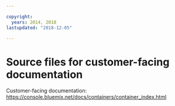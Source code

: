```yaml
---

copyright:
  years: 2014, 2018
lastupdated: "2018-12-05"

---
```



# Source files for customer-facing documentation

Customer-facing documentation: https://console.bluemix.net/docs/containers/container_index.html


